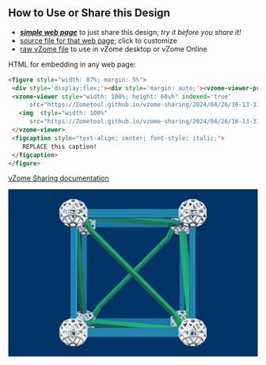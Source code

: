 
## How to Use or Share this Design

 - [***simple web page***](<https://Zometool.github.io/vzome-sharing/2024/04/26/16-13-31-TetraCube/>) to just share this design; *try it before you share it!*
 - [source file for that web page](<https://github.com/Zometool/vzome-sharing/edit/main/2024/04/26/16-13-31-TetraCube/index.md>); click to customize
 - [raw vZome file](<https://raw.githubusercontent.com/Zometool/vzome-sharing/main/2024/04/26/16-13-31-TetraCube/TetraCube.vZome>) to use in vZome desktop or vZome Online
 
 HTML for embedding in any web page:
 ```html
<figure style="width: 87%; margin: 5%">
  <div style='display:flex;'><div style='margin: auto;'><vzome-viewer-previous label='prev step'></vzome-viewer-previous><vzome-viewer-next label='next step'></vzome-viewer-next></div></div>
  <vzome-viewer style="width: 100%; height: 60vh" indexed='true'
       src="https://Zometool.github.io/vzome-sharing/2024/04/26/16-13-31-TetraCube/TetraCube.vZome" >
    <img  style="width: 100%"
       src="https://Zometool.github.io/vzome-sharing/2024/04/26/16-13-31-TetraCube/TetraCube.png" >
  </vzome-viewer>
  <figcaption style="text-align: center; font-style: italic;">
     REPLACE this caption!
  </figcaption>
</figure>

 ```

[vZome Sharing documentation](https://vzome.github.io/vzome/sharing.html#how-it-works)

![Image](<TetraCube.png>)

